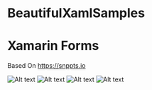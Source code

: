 # BeautifulXamlSamples
# Xamarin Forms
Based On https://snppts.io


![Alt text]()
![Alt text]()
![Alt text]()
![Alt text]()
